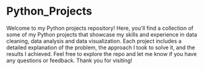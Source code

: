 # Python_Projects
Welcome to my Python projects repository! Here, you'll find a collection of some of my Python projects that showcase my skills 
and experience in data cleaning, data analysis and data visualization. Each project includes a detailed explanation 
of the problem, the approach I took to solve it, and the results I achieved. Feel free to explore the repo and let me know
if you have any questions or feedback. Thank you for visiting!
